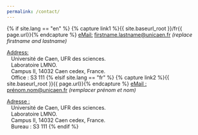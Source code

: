 ```yaml
---
permalink: /contact/
---
```


{% if site.lang == "en" %}
  {% capture link1 %}{{ site.baseurl_root }}/fr{{ page.url}}{% endcapture %}
  <u>eMail:</u> firstname.lastname@unicaen.fr <i>(replace firstname and lastname)</i> <br>
  
  <u>Address:</u><br>
&nbsp;&nbsp;&nbsp;Université de Caen, UFR des sciences.<br>
&nbsp;&nbsp;&nbsp;Laboratoire LMNO.<br>
&nbsp;&nbsp;&nbsp;Campus II, 14032 Caen cedex, France.<br>
&nbsp;&nbsp;&nbsp;Office : S3 111
{% elsif site.lang == "fr" %}
  {% capture link2 %}{{ site.baseurl_root }}{{ page.url}}{% endcapture %} 
  <u>eMail :</u> prénom.nom@unicaen.fr <i>(remplacer prénom et nom)</i><br>
  
  <u>Adresse :</u><br>
&nbsp;&nbsp;&nbsp;Université de Caen, UFR des sciences.<br>
&nbsp;&nbsp;&nbsp;Laboratoire LMNO.<br> 
&nbsp;&nbsp;&nbsp;Campus II, 14032 Caen cedex, France.<br>
&nbsp;&nbsp;&nbsp;Bureau : S3 111
{% endif %}
